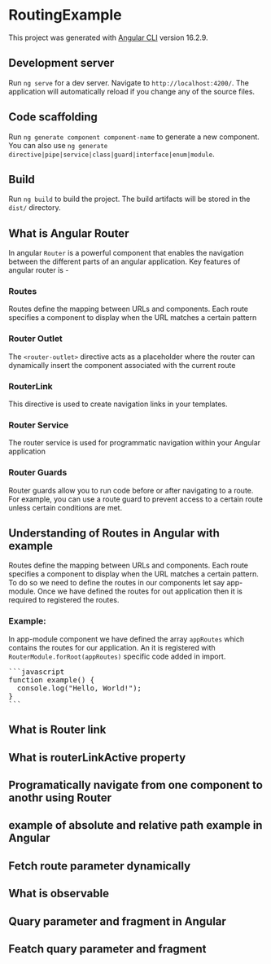 # RoutingExample

This project was generated with [Angular CLI](https://github.com/angular/angular-cli) version 16.2.9.

## Development server

Run `ng serve` for a dev server. Navigate to `http://localhost:4200/`. The application will automatically reload if you change any of the source files.

## Code scaffolding

Run `ng generate component component-name` to generate a new component. You can also use `ng generate directive|pipe|service|class|guard|interface|enum|module`.

## Build

Run `ng build` to build the project. The build artifacts will be stored in the `dist/` directory.

## What is Angular Router
In angular `Router` is a powerful component that enables the navigation between the different parts of an angular application. Key features of angular router is - 
### Routes
Routes define the mapping between URLs and components. Each route specifies a component to display when the URL matches a certain pattern
### Router Outlet
The `<router-outlet>` directive acts as a placeholder where the router can dynamically insert the component associated with the current route
### RouterLink
This directive is used to create navigation links in your templates.
### Router Service
The router service is used for programmatic navigation within your Angular application
### Router Guards
Router guards allow you to run code before or after navigating to a route. For example, you can use a route guard to prevent access to a certain route unless certain conditions are met.

## Understanding of Routes in Angular with example
Routes define the mapping between URLs and components. Each route specifies a component to display when the URL matches a certain pattern. To do so we need to define the routes in our components let say app-module. Once we have defined the routes for out application then it is required to registered the routes.
### Example:
In app-module component we have defined the array `appRoutes` which contains the routes for our application. An it is registered with `RouterModule.forRoot(appRoutes)` specific code added in import.
<pre>
```javascript
function example() {
  console.log("Hello, World!");
}
```
</pre>

## What is Router link

## What is routerLinkActive property

## Programatically navigate from one component to anothr using Router

## example of absolute and relative path example in Angular

## Fetch route parameter dynamically

## What is observable

## Quary parameter and fragment in Angular

## Featch quary parameter and fragment
